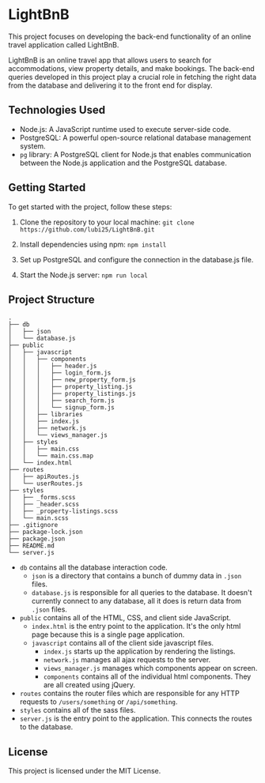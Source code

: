 # LightBnB

This project focuses on developing the back-end functionality of an online travel application called LightBnB. 

LightBnB is an online travel app that allows users to search for accommodations, view property details, and make bookings. The back-end queries developed in this project play a crucial role in fetching the right data from the database and delivering it to the front end for display.

## Technologies Used

- Node.js: A JavaScript runtime used to execute server-side code.
- PostgreSQL: A powerful open-source relational database management system.
- `pg` library: A PostgreSQL client for Node.js that enables communication between the Node.js application and the PostgreSQL database.

## Getting Started

To get started with the project, follow these steps:

1. Clone the repository to your local machine:
```git clone https://github.com/lubi25/LightBnB.git```

2. Install dependencies using npm:
```npm install```

3. Set up PostgreSQL and configure the connection in the database.js file.

4. Start the Node.js server:
```npm run local```

## Project Structure

```
.
├── db
│   ├── json
│   └── database.js
├── public
│   ├── javascript
│   │   ├── components 
│   │   │   ├── header.js
│   │   │   ├── login_form.js
│   │   │   ├── new_property_form.js
│   │   │   ├── property_listing.js
│   │   │   ├── property_listings.js
│   │   │   ├── search_form.js
│   │   │   └── signup_form.js
│   │   ├── libraries
│   │   ├── index.js
│   │   ├── network.js
│   │   └── views_manager.js
│   ├── styles
│   │   ├── main.css
│   │   └── main.css.map
│   └── index.html
├── routes
│   ├── apiRoutes.js
│   └── userRoutes.js
├── styles  
│   ├── _forms.scss
│   ├── _header.scss
│   ├── _property-listings.scss
│   └── main.scss
├── .gitignore
├── package-lock.json
├── package.json
├── README.md
└── server.js
```

* `db` contains all the database interaction code.
  * `json` is a directory that contains a bunch of dummy data in `.json` files.
  * `database.js` is responsible for all queries to the database. It doesn't currently connect to any database, all it does is return data from `.json` files.
* `public` contains all of the HTML, CSS, and client side JavaScript. 
  * `index.html` is the entry point to the application. It's the only html page because this is a single page application.
  * `javascript` contains all of the client side javascript files.
    * `index.js` starts up the application by rendering the listings.
    * `network.js` manages all ajax requests to the server.
    * `views_manager.js` manages which components appear on screen.
    * `components` contains all of the individual html components. They are all created using jQuery.
* `routes` contains the router files which are responsible for any HTTP requests to `/users/something` or `/api/something`. 
* `styles` contains all of the sass files. 
* `server.js` is the entry point to the application. This connects the routes to the database.

## License
This project is licensed under the MIT License. 
